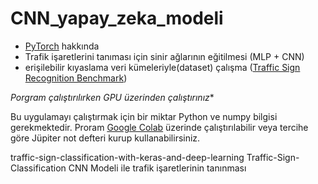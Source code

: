 # CNN_yapay_zeka_modeli
* [PyTorch](https://pytorch.org) hakkında
* Trafik işaretlerini tanıması için sinir ağlarının eğitilmesi (MLP + CNN)
* erişilebilir kıyaslama veri kümeleriyle(dataset) çalışma ([Traffic Sign Recognition Benchmark](https://benchmark.ini.rub.de/gtsrb_news.html))

*Porgram çalıştırılırken GPU üzerinden çalıştırınız**

Bu uygulamayı çalıştırmak için bir miktar Python ve numpy bilgisi gerekmektedir. Proram [Google Colab](https://colab.research.google.com/) üzerinde çalıştırılabilir veya tercihe göre Jüpiter not defteri kurup kullanabilirsiniz.

traffic-sign-classification-with-keras-and-deep-learning
Traffic-Sign-Classification
CNN Modeli ile trafik işaretlerinin tanınması

